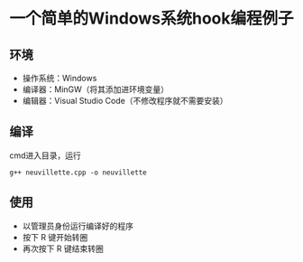 # 一个简单的Windows系统hook编程例子

## 环境
* 操作系统：Windows
* 编译器：MinGW（将其添加进环境变量）
* 编辑器：Visual Studio Code（不修改程序就不需要安装）

## 编译
cmd进入目录，运行
```
g++ neuvillette.cpp -o neuvillette
```

## 使用
* 以管理员身份运行编译好的程序
* 按下 R 键开始转圈
* 再次按下 R 键结束转圈